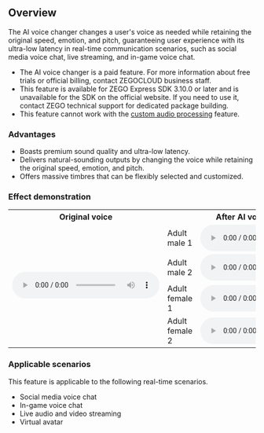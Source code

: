 ## Overview

The AI voice changer changes a user's voice as needed while retaining the original speed, emotion, and pitch, guaranteeing user experience with its ultra-low latency in real-time communication scenarios, such as social media voice chat, live streaming, and in-game voice chat.

<div class="mk-warning">

- The AI voice changer is a paid feature. For more information about free trials or official billing, contact ZEGOCLOUD business staff.
- This feature is available for ZEGO Express SDK 3.10.0 or later and is unavailable for the SDK on the official website. If you need to use it, contact ZEGO technical support for dedicated package building.
- This feature cannot work with the [custom audio processing](!AudioAdvanced/Audio_preprocessing) feature.
</div>

### Advantages

- Boasts premium sound quality and ultra-low latency.
- Delivers natural-sounding outputs by changing the voice while retaining the original speed, emotion, and pitch.
- Offers massive timbres that can be flexibly selected and customized.


<div hidden>
### Effect demonstration

<table>
  <colgroup>
    <col width="30%">
    <col width="10%">
    <col width="30%">
    <col width="30%">
  </colgroup>
<tbody><tr>
<th>Original sound</th>
<th colspan="2">After AI voice change</th>
<th>After AI voice change</th>
</tr>
<tr>
<td rowspan="4"><audio src="https://storage.zego.im/sdk-doc/doc/video/Express_Video_SDK/Audio/VoiceChanger/original_voice.wav" controls="">Your browser does not support the audio tag.</audio></td>
<td>Young men</td>
<td><audio src="https://storage.zego.im/sdk-doc/doc/video/Express_Video_SDK/Audio/VoiceChanger/zegocloud_adult_male_changer_voice2.mp3" controls="">Your browser does not support the audio tag.</audio></td>
<td><audio src="https://storage.zego.im/sdk-doc/doc/video/Express_Video_SDK/Audio/VoiceChanger/young_male_changer_voice.wav" controls="">Your browser does not support the audio tag.</audio></td>
</tr>
<tr>
<td>Adult male 1</td>
<td><audio src="https://storage.zego.im/sdk-doc/doc/video/Express_Video_SDK/Audio/VoiceChanger/zegocloud_adult_male_changer_voice1.mp3" controls="">Your browser does not support the audio tag.</audio></td>
<td><audio src="https://storage.zego.im/sdk-doc/doc/video/Express_Video_SDK/Audio/VoiceChanger/zegocloud_adult_male_changer_voice2.mp3" controls="">Your browser does not support the audio tag.</audio></td>
</tr>
<tr>

</tr>
<tr>

</tr>
</tbody></table>
</div>

### Effect demonstration

<table>
  <colgroup>
    <col width="30%">
    <col width="20%">
    <col width="50%">
  </colgroup>
<tbody><tr>
<th>Original voice</th>
<th colspan="2">After AI voice change</th>

</tr>
<tr>
<td rowspan="4"><audio src="https://storage.zego.im/sdk-doc/doc/video/Express_Video_SDK/Audio/VoiceChanger/zegocloud_original_voice.mp3" controls="">您的浏览器不支持 audio 标签。</audio></td>
<td>Adult male 1</td>
<td><audio src="https://storage.zego.im/sdk-doc/doc/video/Express_Video_SDK/Audio/VoiceChanger/zegocloud_adult_male_changer_voice1.mp3" controls="">您的浏览器不支持 audio 标签。</audio></td>
</tr>
<tr>
<td>Adult male 2</td>
<td><audio src="https://storage.zego.im/sdk-doc/doc/video/Express_Video_SDK/Audio/VoiceChanger/zegocloud_adult_male_changer_voice2.mp3" controls="">您的浏览器不支持 audio 标签。</audio></td>

</tr>
<tr>
<td>Adult female 1</td>
<td><audio src="https://storage.zego.im/sdk-doc/doc/video/Express_Video_SDK/Audio/VoiceChanger/zegocloud_adult_female_target_voice1.mp3" controls="">您的浏览器不支持 audio 标签。</audio></td>

</tr>
<tr>
<td>Adult female 2</td>
<td><audio src="https://storage.zego.im/sdk-doc/doc/video/Express_Video_SDK/Audio/VoiceChanger/zegocloud_adult_female_target_voice2.mp3" controls="">您的浏览器不支持 audio 标签。</audio></td>
</tr>
</tbody></table>

### Applicable scenarios

This feature is applicable to the following real-time scenarios.

- Social media voice chat
- In-game voice chat
- Live audio and video streaming
- Virtual avatar




























